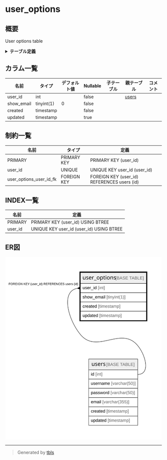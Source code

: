 # user_options

## 概要

User options table

<details>
<summary><strong>テーブル定義</strong></summary>

```sql
CREATE TABLE `user_options` (
  `user_id` int NOT NULL,
  `show_email` tinyint(1) NOT NULL DEFAULT '0',
  `created` timestamp NOT NULL,
  `updated` timestamp NULL DEFAULT NULL,
  PRIMARY KEY (`user_id`),
  UNIQUE KEY `user_id` (`user_id`),
  CONSTRAINT `user_options_user_id_fk` FOREIGN KEY (`user_id`) REFERENCES `users` (`id`) ON DELETE CASCADE
) ENGINE=InnoDB DEFAULT CHARSET=utf8mb4 COLLATE=utf8mb4_0900_ai_ci COMMENT='User options table'
```

</details>

## カラム一覧

| 名前         | タイプ        | デフォルト値       | Nullable | 子テーブル      | 親テーブル             | コメント     |
| ---------- | ---------- | ------------ | -------- | ---------- | ----------------- | -------- |
| user_id    | int        |              | false    |            | [users](users.md) |          |
| show_email | tinyint(1) | 0            | false    |            |                   |          |
| created    | timestamp  |              | false    |            |                   |          |
| updated    | timestamp  |              | true     |            |                   |          |

## 制約一覧

| 名前                      | タイプ         | 定義                                          |
| ----------------------- | ----------- | ------------------------------------------- |
| PRIMARY                 | PRIMARY KEY | PRIMARY KEY (user_id)                       |
| user_id                 | UNIQUE      | UNIQUE KEY user_id (user_id)                |
| user_options_user_id_fk | FOREIGN KEY | FOREIGN KEY (user_id) REFERENCES users (id) |

## INDEX一覧

| 名前      | 定義                                       |
| ------- | ---------------------------------------- |
| PRIMARY | PRIMARY KEY (user_id) USING BTREE        |
| user_id | UNIQUE KEY user_id (user_id) USING BTREE |

## ER図

![er](user_options.svg)

---

> Generated by [tbls](https://github.com/k1LoW/tbls)
